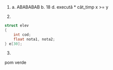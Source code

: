 1)
    a. ABABABAB
    b. 18
    d.
    execută
        *
    cât_timp x >= y

2)
```c++
struct elev
{
    int cod;
    float nota1, nota2;
} e[30];
```

3)
pom
verde
